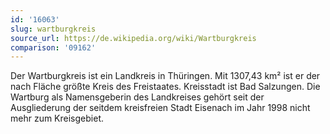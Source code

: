 ```yaml
---
id: '16063'
slug: wartburgkreis
source_url: https://de.wikipedia.org/wiki/Wartburgkreis
comparison: '09162'
---
```


Der Wartburgkreis ist ein Landkreis in Thüringen. Mit 1307,43 km² ist er der nach Fläche größte Kreis des Freistaates. Kreisstadt ist Bad Salzungen. Die Wartburg als Namensgeberin des Landkreises gehört seit der Ausgliederung der seitdem kreisfreien Stadt Eisenach im Jahr 1998 nicht mehr zum Kreisgebiet.
